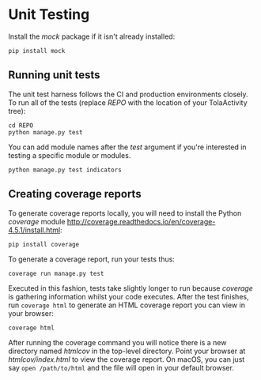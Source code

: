 # Unit Testing

Install the _mock_ package if it isn't already installed:

```
pip install mock
```

## Running unit tests
The unit test harness follows the CI and production environments
closely. To run all of the tests (replace _REPO_ with the location
of your TolaActivity tree):

```
cd REPO
python manage.py test
```


You can add module names after the _test_ argument if you're
interested in testing a specific module or modules.

```
python manage.py test indicators
```

## Creating coverage reports
To generate coverage reports locally, you will need to install the
Python _coverage_ module
http://coverage.readthedocs.io/en/coverage-4.5.1/install.html:

```
pip install coverage
```

To generate a coverage report, run your tests thus:

```
coverage run manage.py test
```

Executed in this fashion, tests take slightly longer to run because
_coverage_ is gathering information whilst your code executes. After
the test finishes, run `coverage html` to generate an HTML coverage 
report you can view in your browser:

```
coverage html
```

After running the coverage command you will notice there is a new
directory named _htmlcov_ in the top-level directory. Point your
browser at _htmlcov/index.html_ to view the coverage report. On 
macOS, you can just say `open /path/to/html` and the file will open
in your default browser.

